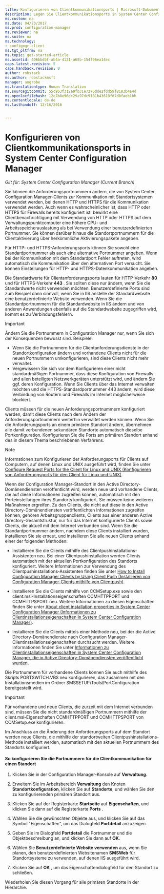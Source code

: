 ```yaml
---
title: Konfigurieren von Clientkommunikationsports | Microsoft-Dokumentation
description: Legen Sie Clientkommunikationsports in System Center Configuration Manager fest.
ms.custom: na
ms.date: 04/23/2017
ms.prod: configuration-manager
ms.reviewer: na
ms.suite: na
ms.technology:
- configmgr-client
ms.tgt_pltfrm: na
ms.topic: get-started-article
ms.assetid: 406bbdbf-ab4a-4121-a68b-154f96ea14ec
caps.latest.revision: 5
caps.handback.revision: 0
author: robstack
ms.author: robstackmsft
manager: angrobe
ms.translationtype: Human Translation
ms.sourcegitcommit: 55c953f312a9fb31e7276dde2fdd59f8183b4e4d
ms.openlocfilehash: 12e7b8e96dc29a97dc9f81b43618fd7d0faeb1bb
ms.contentlocale: de-de
ms.lasthandoff: 12/16/2016


---
```

# <a name="how-to-configure-client-communication-ports-in-system-center-configuration-manager"></a>Konfigurieren von Clientkommunikationsports in System Center Configuration Manager

*Gilt für: System Center Configuration Manager (Current Branch)*

Sie können die Anforderungsportnummern ändern, die von System Center Configuration Manager-Clients zur Kommunikation mit Standortsystemen verwendet werden, bei denen HTTP und HTTPS für die Kommunikation verwendet werden. Auch wenn es wahrscheinlicher ist, dass HTTP oder HTTPS für Firewalls bereits konfiguriert ist, bewirkt eine Clientbenachrichtigung mit Verwendung von HTTP oder HTTPS auf dem Verwaltungspunktcomputer eine höhere CPU- und Arbeitsspeicherauslastung als bei Verwendung einer benutzerdefinierten Portnummer. Sie können darüber hinaus die Standortportnummern für die Clientaktivierung über herkömmliche Aktivierungspakete angeben.  

 Für HTTP- und HTTPS-Anforderungsports können Sie sowohl eine Standardportnummer als auch eine alternative Portnummer angeben. Wenn bei der Kommunikation mit dem Standardport Fehler auftreten, wird automatisch die Kommunikation über den alternativen Port versucht. Sie können Einstellungen für HTTP- und HTTPS-Datenkommunikation angeben.  

 Die Standardwerte für Clientanforderungsports lauten für HTTP-Verkehr **80** und für HTTPS-Verkehr **443** . Sie sollten diese nur ändern, wenn Sie die Standardwerte nicht verwenden möchten. Benutzerdefinierte Ports sind zum Beispiel dann sinnvoll, wenn Sie in IIS anstelle der Standardwebsite eine benutzerdefinierte Website verwenden. Wenn Sie die Standardportnummern für die Standardwebsite in IIS ändern und von anderen Anwendungen ebenfalls auf die Standardwebsite zugegriffen wird, kommt es zu Verbindungsfehlern.  

> [!IMPORTANT]  
>  Ändern Sie die Portnummern in Configuration Manager nur, wenn Sie sich der Konsequenzen bewusst sind. Beispiele:  
>   
>  -   Wenn Sie die Portnummern für die Clientanforderungsdienste in der Standortkonfiguration ändern und vorhandene Clients nicht für die neuen Portnummern umkonfigurieren, sind diese Clients nicht mehr verwaltet.  
> -   Vergewissern Sie sich vor dem Konfigurieren einer nicht standardmäßigen Portnummer, dass diese Konfiguration von Firewalls und allen beteiligten Netzwerkgeräten unterstützt wird, und ändern Sie ggf. deren Konfiguration. Wenn Sie Clients über das Internet verwalten möchten und die HTTPS-Standardportnummer 443 ändern, wird diese Verbindung von Routern und Firewalls im Internet möglicherweise blockiert.  

 Clients müssen für die neuen Anforderungsportnummern konfiguriert werden, damit diese Clients nach dem Ändern der Anforderungsportnummern weiterhin verwaltet werden können. Wenn Sie die Anforderungsports an einem primären Standort ändern, übernehmen alle damit verbundenen sekundären Standorte automatisch dieselbe Portkonfiguration. Konfigurieren Sie die Ports am primären Standort anhand des in diesem Thema beschriebenen Verfahrens.  

> [!NOTE]  
>  Informationen zum Konfigurieren der Anforderungsports für Clients auf Computern, auf denen Linux und UNIX ausgeführt wird, finden Sie unter [Configure Request Ports for the Client for Linux and UNIX (Konfigurieren von Anforderungsports für den Client für Linux und UNIX)](../../../core/clients/deploy/deploy-clients-to-unix-and-linux-servers.md#BKMK_ConfigLnUClientCommuincations).  

 Wenn der Configuration Manager-Standort in den Active Directory-Domänendiensten veröffentlicht wird, werden neue und vorhandene Clients, die auf diese Informationen zugreifen können, automatisch mit den Porteinstellungen ihres Standorts konfiguriert. Sie müssen keine weiteren Maßnahmen ergreifen. Zu den Clients, die nicht auf diese in den Active Directory-Domänendiensten veröffentlichten Informationen zugreifen können, gehören Arbeitsgruppenclients, Clients aus einer anderen Active Directory-Gesamtstruktur, nur für das Internet konfigurierte Clients sowie Clients, die aktuell mit dem Internet verbunden sind. Wenn Sie die Standardportnummer ändern, nachdem diese Clients installiert wurden, installieren Sie sie erneut, und installieren Sie alle neuen Clients anhand einer der folgenden Methoden:  

-   Installieren Sie die Clients mithilfe des Clientpushinstallations-Assistenten neu. Bei einer Clientpushinstallation werden Clients automatisch mit der aktuellen Portkonfiguration des Standorts konfiguriert. Weitere Informationen zur Verwendung des Clientpushinstallations-Assistenten finden Sie unter [How to Install Configuration Manager Clients by Using Client Push (Installieren von Configuration Manager-Clients mithilfe von Clientpush)](../../../core/clients/deploy/deploy-clients-to-windows-computers.md#BKMK_ClientPush).  

-   Installieren Sie die Clients mithilfe von CCMSetup.exe sowie den client.msi-Installationseigenschaften CCMHTTPPORT und CCMHTTPSPORT neu. Weitere Informationen zu diesen Eigenschaften finden Sie unter [About client installation properties in System Center Configuration Manager (Informationen zu Clientinstallationseigenschaften in System Center Configuration Manager)](../../../core/clients/deploy/about-client-installation-properties.md).  

-   Installieren Sie die Clients mittels einer Methode neu, bei der die Active Directory-Domänendienste nach Configuration Manager-Clientinstallationseigenschaften durchsucht werden. Weitere Informationen finden Sie unter [Informationen zu Clientinstallationseigenschaften in System Center Configuration Manager, die in Active Directory-Domänendiensten veröffentlicht wurden](../../../core/clients/deploy/about-client-installation-properties-published-to-active-directory-domain-services.md).  

 Die Portnummern für vorhandene Clients können Sie auch mithilfe des Skripts PORTSWITCH.VBS neu konfigurieren, das zusammen mit den Installationsmedien im Ordner SMSSETUP\Tools\PortConfiguration bereitgestellt wird.  

> [!IMPORTANT]  
>  Für vorhandene und neue Clients, die zurzeit mit dem Internet verbunden sind, müssen Sie die nicht standardmäßigen Portnummern mithilfe der client.msi-Eigenschaften CCMHTTPPORT und CCMHTTPSPORT von CCMSetup.exe konfigurieren.  

 Im Anschluss an die Änderung der Anforderungsports auf dem Standort werden neue Clients, die mithilfe der standortweiten Clientpushinstallations-Methode installiert werden, automatisch mit den aktuellen Portnummern des Standorts konfiguriert.  

#### <a name="to-configure-the-client-communication-port-numbers-for-a-site"></a>So konfigurieren Sie die Portnummern für die Clientkommunikation für einen Standort  

1.  Klicken Sie in der Configuration Manager-Konsole auf **Verwaltung**.  

2.  Erweitern Sie im Arbeitsbereich **Verwaltung** den Knoten **Standortkonfiguration**, klicken Sie auf **Standorte**, und wählen Sie den zu konfigurierenden primären Standort aus.  

3.  Klicken Sie auf der Registerkarte **Startseite** auf **Eigenschaften**, und klicken Sie dann auf die Registerkarte **Ports** .  

4.  Wählen Sie die gewünschten Objekte aus, und klicken Sie auf das Symbol "Eigenschaften", um das Dialogfeld **Portdetail** anzuzeigen.  

5.  Geben Sie im Dialogfeld **Portdetail** die Portnummer und die Objektbeschreibung an, und klicken Sie dann auf **OK**.  

6.  Wählen Sie **Benutzerdefinierte Website verwenden** aus, wenn Sie planen, den benutzerdefinierten Websitenamen **SMSWeb** für Standortsysteme zu verwenden, auf denen IIS ausgeführt wird.  

7.  Klicken Sie auf **OK** , um das Eigenschaftendialogfeld für den Standort zu schließen.  

 Wiederholen Sie diesen Vorgang für alle primären Standorte in der Hierarchie.

